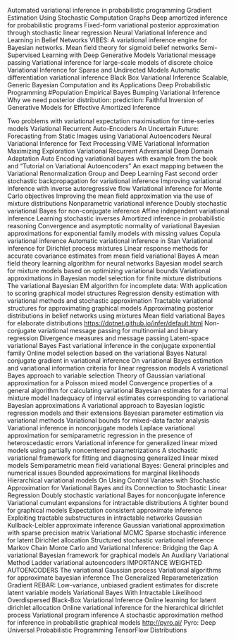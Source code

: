Automated variational inference in probabilistic programming
Gradient Estimation Using Stochastic Computation Graphs
Deep amortized inference for probabilistic programs
Fixed-form variational posterior approximation through stochastic linear regression
Neural Variational Inference and Learning in Belief Networks
VIBES: A variational inference engine for Bayesian networks.
Mean field theory for sigmoid belief networks
Semi-Supervised Learning with Deep Generative Models 
Variational message passing
Variational inference for large-scale models of discrete choice
Variational Inference for Sparse and Undirected Models
Automatic differentiation variational inference
Black Box Variational Inference Scalable, Generic Bayesian Computation and its Applications
Deep Probabilistic Programming
#Population Empirical Bayes
Bumping Variational Inference
Why we need posterior distribution:
prediction:
Faithful Inversion of Generative Models for Effective Amortized Inference

Two problems with variational expectation maximisation for time-series models
Variational Recurrent Auto-Encoders
An Uncertain Future: Forecasting from Static Images using Variational Autoencoders
Neural Variational Inference for Text Processing
VIME Variational Information Maximizing Exploration
Variational Recurrent Adversarial Deep Domain Adaptation
Auto Encoding variational bayes with example from the book and “Tutorial on Variational Autoencoders”
An exact mapping between the Variational Renormalization Group and Deep Learning
Fast second order stochastic backpropagation for variational inference
Improving variational inference with inverse autoregressive flow Variational inference for Monte Carlo objectives
Improving the mean field approximation via the use of mixture distributions
Nonparametric variational inference
Doubly stochastic variational Bayes for non-conjugate inference
Affine independent variational inference
Learning stochastic inverses
Amortized inference in probabilistic reasoning
Convergence and asymptotic normality of variational Bayesian approximations for exponential family models with missing values
Copula variational inference
Automatic variational inference in Stan
Variational inference for Dirichlet process mixtures
Linear response methods for accurate covariance estimates from mean field variational Bayes
A mean field theory learning algorithm for neural networks
Bayesian model search for mixture models based on optimizing variational bounds
Variational approximations in Bayesian model selection for finite mixture distributions
The variational Bayesian EM algorithm for incomplete data: With application to scoring graphical model structures
Regression density estimation with variational methods and stochastic approximation
Tractable variational structures for approximating graphical models
Approximating posterior distributions in belief networks using mixtures
Mean field variational Bayes for elaborate distributions
https://dotnet.github.io/infer/default.html
Non-conjugate variational message passing for multinomial and binary regression
Divergence measures and message passing
Latent-space variational Bayes
Fast variational inference in the conjugate exponential family
Online model selection based on the variational Bayes
Natural conjugate gradient in variational inference
On variational Bayes estimation and variational information criteria for linear regression models
A variational Bayes approach to variable selection
Theory of Gaussian variational approximation for a Poisson mixed model
Convergence properties of a general algorithm for calculating variational Bayesian estimates for a normal mixture model
Inadequacy of interval estimates corresponding to variational Bayesian approximations
A variational approach to Bayesian logistic regression models and their extensions
Bayesian parameter estimation via variational methods
Variational bounds for mixed-data factor analysis
Variational inference in nonconjugate models
Laplace variational approximation for semiparametric regression in the presence of heteroscedastic errors
Variational inference for generalized linear mixed models using partially noncentered parametrizations
A stochastic variational framework for fitting and diagnosing generalized linear mixed models
Semiparametric mean field variational Bayes: General principles and numerical issues
Bounded approximations for marginal likelihoods
Hierarchical variational models
On Using Control Variates with Stochastic Approximation for Variational Bayes and its Connection to Stochastic Linear Regression
Doubly stochastic variational Bayes for nonconjugate inference
Variational cumulant expansions for intractable distributions
A tighter bound for graphical models
Expectation consistent approximate inference    
Exploiting tractable substructures in intractable networks
Gaussian Kullback-Leibler approximate inference
Gaussian variational approximation with sparse precision matrix
Variational MCMC
Sparse stochastic inference for latent Dirichlet allocation
Structured stochastic variational inference
Markov Chain Monte Carlo and Variational Inference: Bridging the Gap
A variational Bayesian framework for graphical models
An Auxiliary Variational Method
Ladder variational autoencoders
IMPORTANCE WEIGHTED AUTOENCODERS
The variational Gaussian process
Variational algorithms for approximate bayesian inference
The Generalized Reparameterization Gradient
REBAR: Low-variance, unbiased gradient estimates for discrete latent variable models
Variational Bayes With Intractable Likelihood
Overdispersed Black-Box Variational Inference
Online learning for latent dirichlet allocation
Online variational inference for the hierarchical dirichlet process
Variational program inference
A stochastic approximation method for inference in probabilistic graphical models
http://pyro.ai/
Pyro: Deep Universal Probabilistic Programming
TensorFlow Distributions